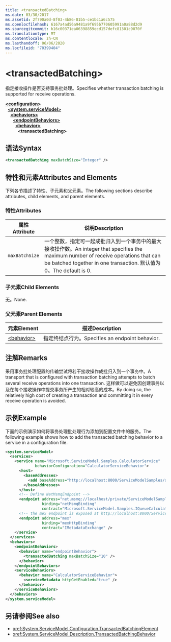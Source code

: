 ```yaml
---
title: <transactedBatching>
ms.date: 03/30/2017
ms.assetid: 2f790a0d-8f03-4b86-81b5-ce1bc1a6c575
ms.openlocfilehash: 6167a4ad56a9481a9f695b770605991a0a88d2d9
ms.sourcegitcommit: b16c00371ea06398859ecd157defc81301c9070f
ms.translationtype: MT
ms.contentlocale: zh-CN
ms.lasthandoff: 06/06/2020
ms.locfileid: "70399404"
---
```

# \<transactedBatching>

<span data-ttu-id="629d4-101">指定接收操作是否支持事务批处理。</span><span class="sxs-lookup"><span data-stu-id="629d4-101">Specifies whether transaction batching is supported for receive operations.</span></span>

[**\<configuration>**](../configuration-element.md)\
&nbsp;&nbsp;[**\<system.serviceModel>**](system-servicemodel.md)\
&nbsp;&nbsp;&nbsp;&nbsp;[**\<behaviors>**](behaviors.md)\
&nbsp;&nbsp;&nbsp;&nbsp;&nbsp;&nbsp;[**\<endpointBehaviors>**](endpointbehaviors.md)\
&nbsp;&nbsp;&nbsp;&nbsp;&nbsp;&nbsp;&nbsp;&nbsp;[**\<behavior>**](behavior-of-endpointbehaviors.md)\
&nbsp;&nbsp;&nbsp;&nbsp;&nbsp;&nbsp;&nbsp;&nbsp;&nbsp;&nbsp;**\<transactedBatching>**  

## <a name="syntax"></a><span data-ttu-id="629d4-102">语法</span><span class="sxs-lookup"><span data-stu-id="629d4-102">Syntax</span></span>

```xml
<transactedBatching maxBatchSize="Integer" />
```

## <a name="attributes-and-elements"></a><span data-ttu-id="629d4-103">特性和元素</span><span class="sxs-lookup"><span data-stu-id="629d4-103">Attributes and Elements</span></span>

<span data-ttu-id="629d4-104">下列各节描述了特性、子元素和父元素。</span><span class="sxs-lookup"><span data-stu-id="629d4-104">The following sections describe attributes, child elements, and parent elements.</span></span>

### <a name="attributes"></a><span data-ttu-id="629d4-105">特性</span><span class="sxs-lookup"><span data-stu-id="629d4-105">Attributes</span></span>

|<span data-ttu-id="629d4-106">属性</span><span class="sxs-lookup"><span data-stu-id="629d4-106">Attribute</span></span>|<span data-ttu-id="629d4-107">说明</span><span class="sxs-lookup"><span data-stu-id="629d4-107">Description</span></span>|
|---------------|-----------------|
|`maxBatchSize`|<span data-ttu-id="629d4-108">一个整数，指定可一起成批归入到一个事务中的最大接收操作数。</span><span class="sxs-lookup"><span data-stu-id="629d4-108">An integer that specifies the maximum number of receive operations that can be batched together in one transaction.</span></span> <span data-ttu-id="629d4-109">默认值为 0。</span><span class="sxs-lookup"><span data-stu-id="629d4-109">The default is 0.</span></span>|

### <a name="child-elements"></a><span data-ttu-id="629d4-110">子元素</span><span class="sxs-lookup"><span data-stu-id="629d4-110">Child Elements</span></span>

<span data-ttu-id="629d4-111">无。</span><span class="sxs-lookup"><span data-stu-id="629d4-111">None.</span></span>

### <a name="parent-elements"></a><span data-ttu-id="629d4-112">父元素</span><span class="sxs-lookup"><span data-stu-id="629d4-112">Parent Elements</span></span>

|<span data-ttu-id="629d4-113">元素</span><span class="sxs-lookup"><span data-stu-id="629d4-113">Element</span></span>|<span data-ttu-id="629d4-114">描述</span><span class="sxs-lookup"><span data-stu-id="629d4-114">Description</span></span>|
|-------------|-----------------|
|[\<behavior>](behavior-of-endpointbehaviors.md)|<span data-ttu-id="629d4-115">指定终结点行为。</span><span class="sxs-lookup"><span data-stu-id="629d4-115">Specifies an endpoint behavior.</span></span>|

## <a name="remarks"></a><span data-ttu-id="629d4-116">注解</span><span class="sxs-lookup"><span data-stu-id="629d4-116">Remarks</span></span>

<span data-ttu-id="629d4-117">采用事务批处理配置的传输尝试将若干接收操作成批归入到一个事务中。</span><span class="sxs-lookup"><span data-stu-id="629d4-117">A transport that is configured with transaction batching attempts to batch several receive operations into one transaction.</span></span> <span data-ttu-id="629d4-118">这样做可以避免因创建事务以及在每个接收操作中提交事务所产生的相对较高的成本。</span><span class="sxs-lookup"><span data-stu-id="629d4-118">By doing so, the relatively high cost of creating a transaction and committing it in every receive operation is avoided.</span></span>

## <a name="example"></a><span data-ttu-id="629d4-119">示例</span><span class="sxs-lookup"><span data-stu-id="629d4-119">Example</span></span>

<span data-ttu-id="629d4-120">下面的示例演示如何将事务处理批处理行为添加到配置文件中的服务。</span><span class="sxs-lookup"><span data-stu-id="629d4-120">The following example shows how to add the transacted batching behavior to a service in a configuration file.</span></span>

```xml
<system.serviceModel>
  <services>
    <service name="Microsoft.ServiceModel.Samples.CalculatorService"
             behaviorConfiguration="CalculatorServiceBehavior">
      <host>
        <baseAddresses>
          <add baseAddress="http://localhost:8000/ServiceModelSamples/service" />
        </baseAddresses>
      </host>
      <!-- Define NetMsmqEndpoint -->
      <endpoint address="net.msmq://localhost/private/ServiceModelSamples"
                binding="netMsmqBinding"
                contract="Microsoft.ServiceModel.Samples.IQueueCalculator" />
      <!-- the mex endpoint is exposed at http://localhost:8000/ServiceModelSamples/service/mex -->
      <endpoint address="mex"
                binding="mexHttpBinding"
                contract="IMetadataExchange" />
    </service>
  </services>
  <behaviors>
    <endpointBehaviors>
      <behavior name="endpointBehavior">
        <transactedBatching maxBatchSize="10" />
      </behavior>
    </endpointBehaviors>
    <serviceBehaviors>
      <behavior name="CalculatorServiceBehavior">
        <serviceMetadata httpGetEnabled="true" />
      </behavior>
    </serviceBehaviors>
  </behaviors>
</system.serviceModel>
```

## <a name="see-also"></a><span data-ttu-id="629d4-121">另请参阅</span><span class="sxs-lookup"><span data-stu-id="629d4-121">See also</span></span>

- <xref:System.ServiceModel.Configuration.TransactedBatchingElement>
- <xref:System.ServiceModel.Description.TransactedBatchingBehavior>

